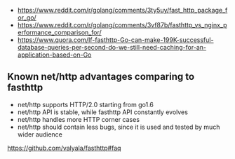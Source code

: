 - https://www.reddit.com/r/golang/comments/3ty5uy/fast_http_package_for_go/
- https://www.reddit.com/r/golang/comments/3vf87b/fasthttp_vs_nginx_performance_comparison_for/
- https://www.quora.com/If-fasthttp-Go-can-make-199K-successful-database-queries-per-second-do-we-still-need-caching-for-an-application-based-on-Go

## Known net/http advantages comparing to fasthttp

- net/http supports HTTP/2.0 starting from go1.6
- net/http API is stable, while fasthttp API constantly evolves
- net/http handles more HTTP corner cases
- net/http should contain less bugs, since it is used and tested by much wider audience

https://github.com/valyala/fasthttp#faq

